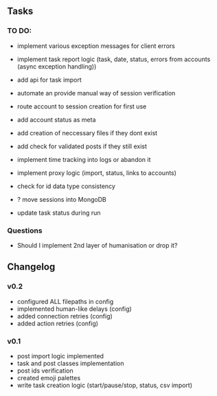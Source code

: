 ## Tasks

### TO DO:

- implement various exception messages for client errors

- implement task report logic (task, date, status, errors from accounts (async exception handling))
- add api for task import

- automate an provide manual way of session verification
- route account to session creation for first use
- add account status as meta

- add creation of neccessary files if they dont exist
- add check for validated posts if they still exist
- implement time tracking into logs or abandon it
- implement proxy logic (import, status, links to accounts)

- check for id data type consistency
- ? move sessions into MongoDB
- update task status during run

### Questions
- Should I implement 2nd layer of humanisation or drop it?



## Changelog

### v0.2
- configured ALL filepaths in config
- implemented human-like delays (config)
- added connection retries (config)
- added action retries (config)

### v0.1
- post import logic implemented
- task and post classes implementation
- post ids verification
- created emoji palettes
- write task creation logic (start/pause/stop, status, csv import)